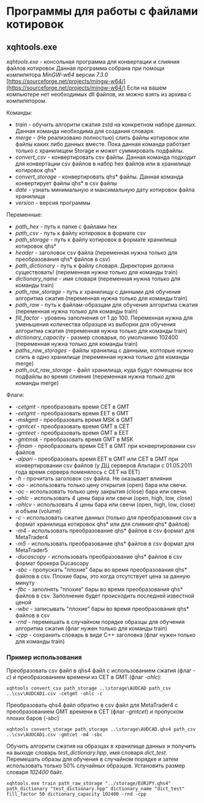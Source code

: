 # Программы для работы с файлами котировок

## xqhtools.exe

*xqhtools.exe* - консольная программа для конвертации и слияния файлов котировок
Данная программа собрана при помощи компилятора *MinGW-w64* версии *7.3.0* [https://sourceforge.net/projects/mingw-w64/](https://sourceforge.net/projects/mingw-w64/)
Если на вашем компьютере нет необходимых dll файлов, их можно взять из архива с компилятором.

Команды:

* *train* - обучить алгоритм сжатия zstd на конкретном наборе данных. Данная команда необходима для создания словаря.
* *merge* - (Не реализовано полностью) слить файлы котировок или файлы каких либо данных вместе. Пока данная команда работает только с хранилищем Storage и может суммировать подфайлы.
* *convert_csv* - конвертировать csv файлы. Данная команда подходит для конвертации csv файлов в набор hex файлов или в хранилище котировок qhs*
* *convert_storage* - конвертировать qhs* файлы. Данная команда конвертирует файлы qhs* в csv файлы
* *date* - узнать минимальную и максимальную дату котировок файла хранилища
* *version* - версия программы

Переменные:

* *path_hex* - путь к папке с файлами hex
* *path_csv* - путь к файлу котировок в формате csv
* *path_storage* - путь к файлу котировок в формате хранилища котировок qhs*
* *header* - заголовок csv файла (переменная нужна только для преобразования qhs* файлов в csv)
* *path_dictionary* - путь к файлу словаря. Директория должна существовать! (переменная нужна только для команды train)
* *dictionary_name* - имя словаря (переменная нужна только для команды train)
* *path_raw_storage* - путь к хранилищу с данными для обучения алгоритма сжатия (переменная нужна только для команды train)
* *path_raw* - путь к файлам-образцам для обучения алгоритма сжатия (переменная нужна только для команды train)
* *fill_factor* - уровень заполнения от 1 до 100. Переменная нужна для уменьшения количества образцов из выборки для обучения алгоритма сжатия (переменная нужна только для команды train)
* *dictionary_capacity* - размер словарья, по умолчанию 102400 (переменная нужна только для команды train)
* *paths_raw_storages* - файлы хранилищ с данными, колторые нужно слить в одно хранилище (переменная нужна только для команды merge) 
* *path_out_raw_storage* - файл хранилища, куда будут помещены все подфайлы во время слияния (переменная нужна только для команды merge) 

Флаги:

* *-cetgmt* - преобразовать время CET в GMT
* *-eetgmt* - преобразовать время EET в GMT
* *-mskgmt* - преобразовать время MSK в GMT
* *-gmtcet* - преобразовать время GMT в CET
* *-gmteet* - преобразовать время GMT в EET
* *-gmtmsk* - преобразовать время GMT в MSK
* *-finam* - преобразовать время CET в GMT при конвертировании csv файлов 
* *-alpari* - преобразовать время EET в GMT или CET в GMT при конвертировании csv файлов (у ДЦ серверов Альпари с 01.05.2011 года время сервера поменялось с CET на EET)
* *-h* - прочитать заголовок csv файла. Не оказывает влияния
* *-oo* - использовать только цену открытия (open) бара или свечи. 
* *-oc* - использовать только цену закрытия (close) бара или свечи. 
* *-ohlc* - использовать 4 цены бара или свечи (open, high, low, close)
* *-ohlcv* - использовать 4 цены бара или свечи (open, high, low, close) и объем (volume)
* *-c* - использовать сжатие данных (только для преобразования csv в формат хранилища котировок qhs* или для слияния qhs* файлов)
* *-m4* - использовать преобразование qhs* файлов в csv формат для MetaTrader4
* *-m5* - использовать преобразование qhs* файлов в csv формат для MetaTrader5
* *-ducascopy* - использовать преобразование qhs* файлов в csv формат брокера Ducascopy
* *-sbc* - пропускать "плохие" бары во время преобразования qhs* файлов в csv. Плохие бары, это когда отсутствует цена за данную минуту
* *-fbc* - заполнять "плохие" бары во время преобразования qhs* файлов в csv. Заполнение будет происходить последней известной ценой
* *-wbc* - записывать "плохие" бары во время преобразования qhs* файлов в csv
* *-rnd* - перемешать в случайном порядке образцы для обучения алгоритма сжатия (флаг нужен только для команды train)
* *-cpp* - сохранить словарь в виде С++ заголовка (флаг нужен только для команды train)

### Пример использования

Преобразовать csv файл в qhs4 файл с использованием сжатия (флаг *-c*) и преобразованием времени из CET в GMT (флаг *-ohlc*):

```
xqhtools convert_csv path_storage ..\storage\AUDCAD path_csv ..\csv\AUDCAD1.csv -cetgmt -ohlc -c
```

Преобразовать qhs4 файл обратно в csv файл для MetaTrader4 с преобразованием GMT времени в CET (флаг *-gmtcet*) и пропуском плохих баров (*-sbc*)

```
xqhtools convert_storage path_storage ..\storage\AUDCAD.qhs4 path_csv ..\csv\AUDCAD1.csv -gmtcet -m4 -sbc
```

Обучить алгоритм сжатия на образцах в хранилище данных и получить на выходе словарь *test_dictionary.hpp*, имя словаря *dict_test*. Перемешать образы для обучения в случайном порядке и затем использовать только 50% случайных образцов. Установить размер словаря *102400* байт.

```
xqhtools.exe train path_raw_storage "../storage/EURJPY.qhs4" path_dictionary "test_dictionary.hpp" dictionary_name "dict_test" fill_factor 50 dictionary_capacity 102400 -rnd -cpp
```

